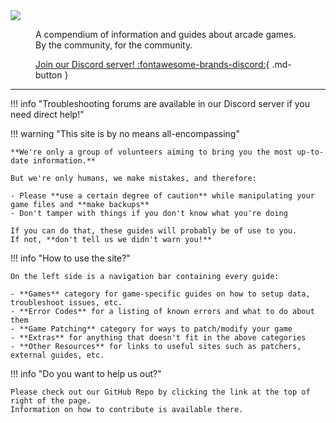 <style>
  .md-typeset h1,
  .md-content__button {
    display: none;
  }
</style>

<img class="header-logo" src="/img/two-torial/banner.png">

<figure markdown>
A compendium of information and guides about arcade games.  
By the community, for the community.

[Join our Discord server! :fontawesome-brands-discord:](https://discord.gg/cZRUmEPK78){ .md-button }
</figure>

<hr>

!!! info "Troubleshooting forums are available in our Discord server if you need direct help!"

!!! warning "This site is by no means all-encompassing"

    **We're only a group of volunteers aiming to bring you the most up-to-date information.**  

    But we're only humans, we make mistakes, and therefore:

    - Please **use a certain degree of caution** while manipulating your game files and **make backups**
    - Don't tamper with things if you don't know what you're doing

    If you can do that, these guides will probably be of use to you.  
    If not, **don't tell us we didn't warn you!**

!!! info "How to use the site?"

    On the left side is a navigation bar containing every guide:

    - **Games** category for game-specific guides on how to setup data, troubleshoot issues, etc.
    - **Error Codes** for a listing of known errors and what to do about them
    - **Game Patching** category for ways to patch/modify your game
    - **Extras** for anything that doesn't fit in the above categories
    - **Other Resources** for links to useful sites such as patchers, external guides, etc.

!!! info "Do you want to help us out?"

    Please check out our GitHub Repo by clicking the link at the top of right of the page.  
    Information on how to contribute is available there.
